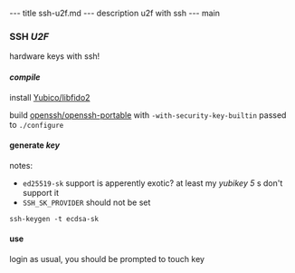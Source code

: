 --- title
ssh-u2f.md
--- description
u2f with ssh
--- main

### SSH _U2F_

hardware keys with ssh!

#### _compile_

install [Yubico/libfido2](https://github.com/Yubico/libfido2)

build [openssh/openssh-portable](https://github.com/openssh/openssh-portable)
with `-with-security-key-builtin` passed to `./configure`

#### generate _key_

notes:

- `ed25519-sk` support is apperently exotic?
  at least my _yubikey 5_ s don't support it
- `SSH_SK_PROVIDER` should not be set

```
ssh-keygen -t ecdsa-sk
```

#### use

login as usual, you should be prompted to touch key
